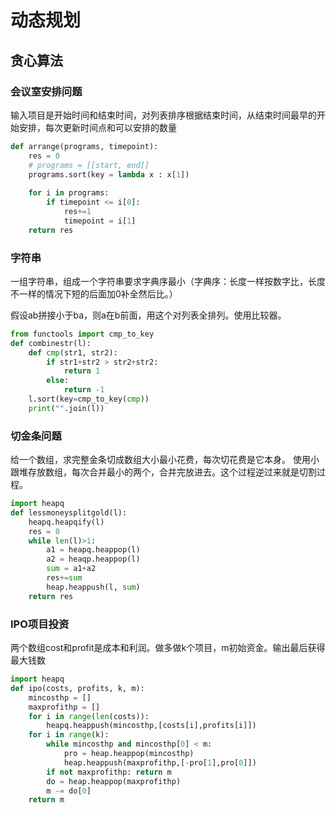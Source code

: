 # 动态规划

## 贪心算法

### 会议室安排问题

输入项目是开始时间和结束时间，对列表排序根据结束时间，从结束时间最早的开始安排，每次更新时间点和可以安排的数量
```python
def arrange(programs, timepoint):
	res = 0
	# programs = [[start, end]]
	programs.sort(key = lambda x : x[1])
	
	for i in programs:
		if timepoint <= i[0]:
			res+=1
			timepoint = i[1]
	return res
```

### 字符串

一组字符串，组成一个字符串要求字典序最小（字典序：长度一样按数字比，长度不一样的情况下短的后面加0补全然后比。）

假设ab拼接小于ba，则a在b前面，用这个对列表全排列。使用比较器。
```python
from functools import cmp_to_key
def combinestr(l):
	def cmp(str1, str2):
		if str1+str2 > str2+str2:
			return 1
		else:
			return -1
	l.sort(key=cmp_to_key(cmp))
	print("".join(l))
```

### 切金条问题

给一个数组，求完整金条切成数组大小最小花费，每次切花费是它本身。
使用小跟堆存放数组，每次合并最小的两个，合并完放进去。这个过程逆过来就是切割过程。
```python
import heapq
def lessmoneysplitgold(l):
	heapq.heapqify(l)
	res = 0
	while len(l)>1:
		a1 = heapq.heappop(l)
		a2 = heaqp.heappop(l)
		sum = a1+a2
		res+=sum
		heap.heappush(l, sum)
	return res
```

### IPO项目投资

两个数组cost和profit是成本和利润。做多做k个项目，m初始资金。输出最后获得最大钱数

```python
import heapq
def ipo(costs, profits, k, m):
	mincosthp = []
	maxprofithp = []
	for i in range(len(costs)):
		heapq.heappush(mincosthp,[costs[i],profits[i]])
	for i in range(k):
		while mincosthp and mincosthp[0] < m:
			pro = heap.heappop(mincosthp)
			heap.heappush(maxprofithp,[-pro[1],pro[0]])
		if not maxprofithp: return m
		do = heap.heappop(maxprofithp)
		m -= do[0]
	return m
```






















